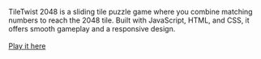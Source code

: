 TileTwist 2048 is a sliding tile puzzle game where you combine matching numbers to reach the 2048 tile. Built with JavaScript, HTML, and CSS, it offers smooth gameplay and a responsive design.<br><br> <a href = "https://tiletwist.netlify.app/">Play it here</a>
